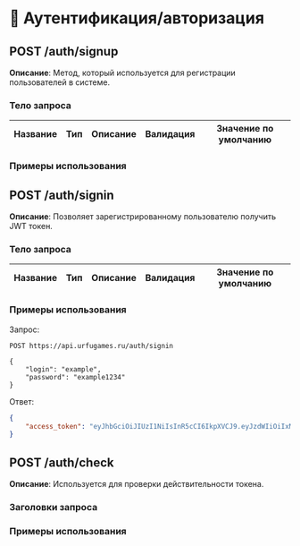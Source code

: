 # 🔑 Аутентификация/авторизация

## POST /auth/signup

**Описание**: Метод, который используется для регистрации пользователей в системе.

### Тело запроса

Название|Тип|Описание|Валидация|Значение по умолчанию
-|-|-|-|-

### Примеры использования

## POST /auth/signin

**Описание**: Позволяет зарегистрированному пользователю получить JWT токен.

### Тело запроса

Название|Тип|Описание|Валидация|Значение по умолчанию|
-|-|-|-|-

### Примеры использования

Запрос:
```url
POST https://api.urfugames.ru/auth/signin

{
    "login": "example",
    "password": "example1234"
}
```

Ответ:
```json
{
    "access_token": "eyJhbGciOiJIUzI1NiIsInR5cCI6IkpXVCJ9.eyJzdWIiOiIxMjM0NTY3ODkwIiwibmFtZSI6IkpvaG4gRG9lIiwiaWF0IjoxNTE2MjM5MDIyfQ.SflKxwRJSMeKKF2QT4fwpMeJf36POk6yJV_adQssw5c"
}
```

## POST /auth/check

**Описание**: Используется для проверки действительности токена.

### Заголовки запроса

### Примеры использования

